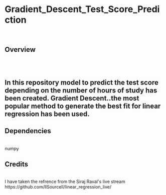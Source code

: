 # Gradient_Descent_Test_Score_Prediction
</br>
<h2><b>Overview</b><h2></br>
  </br>
  In this repository model to predict the test score depending on the number of hours of study has been created.
  Gradient Descent..the most popular method to generate the best fit for linear regression has been used.</br>
  
  <h2><b>Dependencies</b></h2></br>
  numpy </br>
  
<h2><b>Credits</b></h2></br>
I have taken the refrence from the Siraj Raval's live stream</br>
https://github.com/llSourcell/linear_regression_live/
